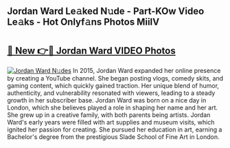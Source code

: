 ## Jordan Ward Le𝚊ked N𝚞de - Part-KOw Video Le𝚊ks - Hot Onlyf𝚊ns Photos MiiIV

# <h2><a href="http://ac4130.deff.icu/?id=Jordan+Ward">🔗 New 👉🔴 Jordan Ward VIDEO Photos</a></h2>

[![Jordan Ward N𝚞des](https://i.imgur.com/rIISA9y.gif)](http://ac4130.deff.icu/?id=Jordan+Ward)
In 2015, Jordan Ward expanded her online presence by creating a YouTube channel. She began posting vlogs, comedy skits, and gaming content, which quickly gained traction. Her unique blend of humor, authenticity, and vulnerability resonated with viewers, leading to a steady growth in her subscriber base. Jordan Ward was born on a nice day in London, which she believes played a role in shaping her name and her art. She grew up in a creative family, with both parents being artists. Jordan Ward's early years were filled with art supplies and museum visits, which ignited her passion for creating. She pursued her education in art, earning a Bachelor's degree from the prestigious Slade School of Fine Art in London.
